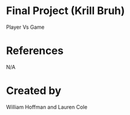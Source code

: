 # Final Project (Krill Bruh)

Player Vs Game

# References

N/A

# Created by 

William Hoffman and Lauren Cole
